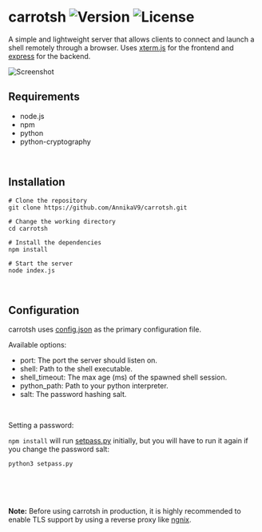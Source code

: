 # carrotsh ![Version](https://img.shields.io/static/v1?label=version&message=0.0.1&color=red) ![License](https://img.shields.io/static/v1?label=license&message=The%20Unlicense&color=blue)
A simple and lightweight server that allows clients to connect and launch a shell remotely through a browser. Uses [xterm.js](https://github.com/xtermjs/xterm.js/) for the frontend and [express](https://github.com/expressjs/express) for the backend.


![Screenshot](https://cdn.discordapp.com/attachments/699852562505138236/916156149143842906/record1.gif)
<br />

## Requirements
 - node.js
 - npm
 - python
 - python-cryptography
 
<br />
 
## Installation
```
# Clone the repository
git clone https://github.com/AnnikaV9/carrotsh.git
 
# Change the working directory
cd carrotsh

# Install the dependencies
npm install

# Start the server
node index.js
```

<br />

## Configuration
carrotsh uses [config.json](https://github.com/AnnikaV9/carrotsh/blob/master/config.json) as the primary configuration file.

Available options:
 - port: The port the server should listen on.
 - shell: Path to the shell executable.
 - shell_timeout: The max age (ms) of the spawned shell session.
 - python_path: Path to your python interpreter.
 - salt: The password hashing salt.

<br />

Setting a password:

`npm install` will run [setpass.py](https://github.com/AnnikaV9/carrotsh/blob/master/setpass.py) initially, but you will have to run it again if you change the password salt:
```
python3 setpass.py
```

<br />
<br />
<br />

**Note:** Before using carrotsh in production, it is highly recommended to enable TLS support by using a reverse proxy like [ngnix](https://github.com/nginx/nginx).
